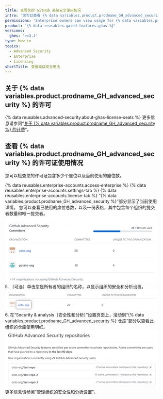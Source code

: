 ```yaml
---
title: 查看您的 GitHub 高级安全使用情况
intro: '您可以查看 {% data variables.product.prodname_GH_advanced_security %} 许可证的使用情况。'
permissions: 'Enterprise owners can view usage for {% data variables.product.prodname_GH_advanced_security %}.'
product: '{% data reusables.gated-features.ghas %}'
versions:
  ghes: '>=3.1'
type: how_to
topics:
  - Advanced Security
  - Enterprise
  - Licensing
shortTitle: 查看高级安全用法
---
```


## 关于 {% data variables.product.prodname_GH_advanced_security %} 的许可

{% data reusables.advanced-security.about-ghas-license-seats %} 更多信息请参阅“[关于 {% data variables.product.prodname_GH_advanced_security %} 的计费](/billing/managing-billing-for-github-advanced-security/about-billing-for-github-advanced-security)”。

## 查看 {% data variables.product.prodname_GH_advanced_security %} 的许可证使用情况

您可以检查您的许可证包含多少个座位以及当前使用的座位数。

{% data reusables.enterprise-accounts.access-enterprise %}
{% data reusables.enterprise-accounts.settings-tab %}
{% data reusables.enterprise-accounts.license-tab %}
   “{% data variables.product.prodname_GH_advanced_security %}”部分显示了当前使用详情。 您可以查看已使用的席位总数，以及一份表格，其中包含每个组织的提交者数量和唯一提交者。 ![企业许可证的 {% data variables.product.prodname_GH_advanced_security %} 部分](/assets/images/help/billing/ghas-orgs-list-enterprise-ghes.png)
5. （可选）单击您是所有者的组织的名称，以显示组织的安全和分析设置。 ![在企业帐单设置的 {% data variables.product.prodname_GH_advanced_security %} 部分中拥有的组织](/assets/images/help/billing/ghas-orgs-list-enterprise-click-org.png)
6. 在“Security & analysis（安全性和分析）”设置页面上，滚动到“{% data variables.product.prodname_GH_advanced_security %} 仓库”部分以查看此组织的仓库使用明细。 ![{% data variables.product.prodname_GH_advanced_security %} repositories section](/assets/images/help/enterprises/settings-security-analysis-ghas-repos-list.png) 更多信息请参阅“[管理组织的安全性和分析设置](/organizations/keeping-your-organization-secure/managing-security-and-analysis-settings-for-your-organization)”。
